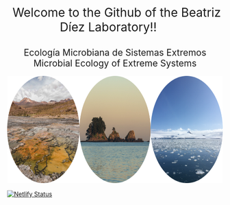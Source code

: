 <h1 style="font-weight:normal" align="center">
  &nbsp;Welcome to the Github of the Beatriz Díez Laboratory!! &nbsp; &nbsp;
</h1>

<h2 style="font-weight:normal" align="center">
Ecología Microbiana de Sistemas Extremos <br> Microbial Ecology of Extreme Systems
</h2>

<div align="center">
<img height="250" src="https://github.com/BDiezLab/BDiezLab/blob/main/img/BDiezLab.png" />
</div>


[![Netlify Status](https://api.netlify.com/api/v1/badges/d2485702-db4f-4725-8c44-adcb4b65f767/deploy-status)](https://app.netlify.com/sites/bdiezlab/deploys)

